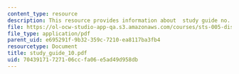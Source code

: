 ```yaml
---
content_type: resource
description: This resource provides information about  study guide no. 10.
file: https://ol-ocw-studio-app-qa.s3.amazonaws.com/courses/sts-005-disease-and-society-in-america-fall-2005/70439171727106ccfa06e5ad49d958db_study_guide_10.pdf
file_type: application/pdf
parent_uid: e695291f-9b32-359c-7210-ea8117ba3fb4
resourcetype: Document
title: study_guide_10.pdf
uid: 70439171-7271-06cc-fa06-e5ad49d958db
---
```

